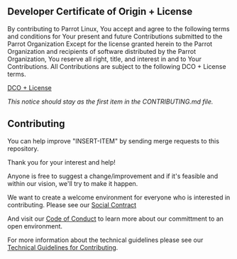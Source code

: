 ## Developer Certificate of Origin + License

By contributing to Parrot Linux, You accept and agree to the following terms and
conditions for Your present and future Contributions submitted to the Parrot Organization 
Except for the license granted herein to the Parrot Organization and recipients of software
distributed by the Parrot Organization, You reserve all right, title, and interest in and to
Your Contributions. All Contributions are subject to the following DCO + License
terms.

[DCO + License](https://nest.parrotsec.org/parrot-organization/misc/blob/master/DCO.md)

_This notice should stay as the first item in the CONTRIBUTING.md file._

## Contributing

You can help improve "INSERT-ITEM" by sending merge requests to this repository.

Thank you for your interest and help!

Anyone is free to suggest a change/improvement and if it's feasible and within our vision, we'll try to make it happen.

We want to create a welcome environment for everyone who is interested in contributing. Please see our [Social Contract](https://nest.parrotsec.org/parrot-organization/misc/social-contract.md)

And visit our [Code of Conduct](https://nest.parrotsec.org/parrot-organization/misc/contributors-code-of-conduct.md) to learn more about our committment to an open environment.

For more information about the technical guidelines please see our [Technical Guidelines for Contributing](Tech-GL-4C.md).

